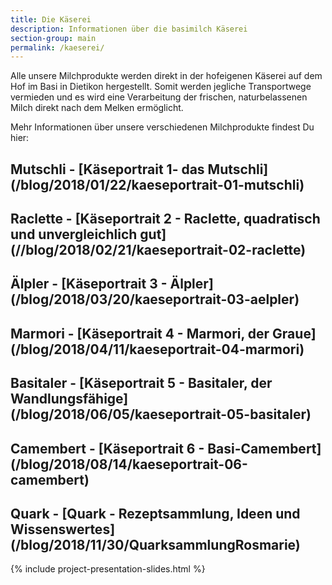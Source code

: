 ```yaml
---
title: Die Käserei
description: Informationen über die basimilch Käserei
section-group: main
permalink: /kaeserei/
---
```


Alle unsere Milchprodukte werden direkt in der hofeigenen Käserei
auf dem Hof im Basi in Dietikon hergestellt. Somit werden jegliche Transportwege vermieden
und es wird eine Verarbeitung der frischen, naturbelassenen Milch direkt
nach dem Melken ermöglicht.

Mehr Informationen über unsere verschiedenen Milchprodukte findest Du hier:
## Mutschli - [Käseportrait 1- das Mutschli] (/blog/2018/01/22/kaeseportrait-01-mutschli)
## Raclette - [Käseportrait 2 - Raclette, quadratisch und unvergleichlich gut] (//blog/2018/02/21/kaeseportrait-02-raclette)
## Älpler - [Käseportrait 3 - Älpler] (/blog/2018/03/20/kaeseportrait-03-aelpler)
## Marmori - [Käseportrait 4 - Marmori, der Graue] (/blog/2018/04/11/kaeseportrait-04-marmori)
## Basitaler - [Käseportrait 5 - Basitaler, der Wandlungsfähige] (/blog/2018/06/05/kaeseportrait-05-basitaler)
## Camembert - [Käseportrait 6 - Basi-Camembert] (/blog/2018/08/14/kaeseportrait-06-camembert)
## Quark - [Quark - Rezeptsammlung, Ideen und Wissenswertes] (/blog/2018/11/30/QuarksammlungRosmarie)

{% include project-presentation-slides.html %}
